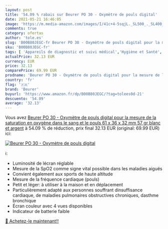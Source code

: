 ```yaml
---
layout: post
title: '54.09 % rabais sur Beurer PO 30 - Oxymètre de pouls digital'
date: 2021-05-21 16:46:05
image: 'https://m.media-amazon.com/images/I/41c+4-5sqjL._SL500_._SL400_.jpg'
comments: true
category: ofertas
author: 'tole.es'
slug: 'B00B80JEGC-fr Beurer PO 30 - Oxymètre de pouls digital pour la mesure de...'
sku: 'B00B80JEGC-fr'
tags: [ 'Appareils de diagnostic et suivi médical','Hygiène et Santé','Matériel et fournitures médicales','Oxymètres','beurer', ]
actualPrice: 32.13 EUR
currency: EUR
price: 32.13
comparePrice: 69.99 EUR
prodname: 'Beurer PO 30 - Oxymètre de pouls digital pour la mesure de la saturation en oxygène dans le sang et le pouls  61 x 36 x 32 mm  57 gr  blanc et argent'
country: 'fr'
flag: '🇫🇷'
brand: 'Beurer'
buyurl: 'https://www.amazon.fr/dp/B00B80JEGC/?tag=tolees0d-21'
descuento: '54.09'
average: '32.13'
---
```


Vous avez [Beurer PO 30 - Oxymètre de pouls digital pour la mesure de la saturation en oxygène dans le sang et le pouls  61 x 36 x 32 mm  57 gr  blanc et argent](https://www.amazon.fr/dp/B00B80JEGC/?tag=tolees0d-21)  à  54.09 % de réduction, prix final  32.13 EUR (original: 69.99 EUR) ici:

[![Beurer PO 30 - Oxymètre de pouls digital](https://m.media-amazon.com/images/I/41c+4-5sqjL._SL500_._SL400_.jpg)](https://www.amazon.fr/dp/B00B80JEGC/?tag=tolees0d-21)

ℹ️:

- Luminosité de lécran réglable
- Mesure de la SpO2 comme signe vital possible dans les maladies aiguës
- Convient également aux sports de haute altitude
- Mesure de la fréquence cardiaque (pouls)
- Petit et léger: à utiliser à la maison et en déplacement
- Particulièrement adapté aux personnes souffrant dinsuffisance cardiaque, de maladies pulmonaires obstructives chroniques, dasthme bronchique
- Écran couleur avec 4 vues disponibles
- Indicateur de batterie faible

[🛒 Achetez-le maintenant!!](https://www.amazon.fr/dp/B00B80JEGC/?tag=tolees0d-21)
